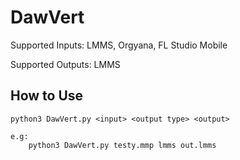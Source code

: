 
# DawVert

Supported Inputs: LMMS, Orgyana, FL Studio Mobile

Supported Outputs: LMMS

## How to Use
```
python3 DawVert.py <input> <output type> <output>

e.g:
    python3 DawVert.py testy.mmp lmms out.lmms
```
